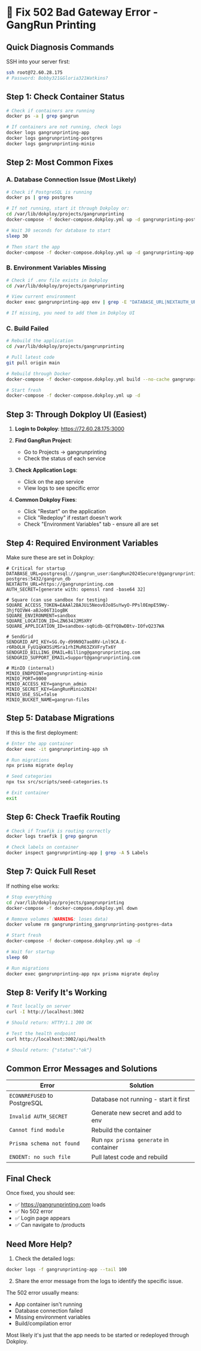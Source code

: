 # 🔧 Fix 502 Bad Gateway Error - GangRun Printing

## Quick Diagnosis Commands

SSH into your server first:

```bash
ssh root@72.60.28.175
# Password: Bobby321&Gloria321Watkins?
```

## Step 1: Check Container Status

```bash
# Check if containers are running
docker ps -a | grep gangrun

# If containers are not running, check logs
docker logs gangrunprinting-app
docker logs gangrunprinting-postgres
docker logs gangrunprinting-minio
```

## Step 2: Most Common Fixes

### A. Database Connection Issue (Most Likely)

```bash
# Check if PostgreSQL is running
docker ps | grep postgres

# If not running, start it through Dokploy or:
cd /var/lib/dokploy/projects/gangrunprinting
docker-compose -f docker-compose.dokploy.yml up -d gangrunprinting-postgres

# Wait 30 seconds for database to start
sleep 30

# Then start the app
docker-compose -f docker-compose.dokploy.yml up -d gangrunprinting-app
```

### B. Environment Variables Missing

```bash
# Check if .env file exists in Dokploy
cd /var/lib/dokploy/projects/gangrunprinting

# View current environment
docker exec gangrunprinting-app env | grep -E "DATABASE_URL|NEXTAUTH_URL|AUTH_SECRET"

# If missing, you need to add them in Dokploy UI
```

### C. Build Failed

```bash
# Rebuild the application
cd /var/lib/dokploy/projects/gangrunprinting

# Pull latest code
git pull origin main

# Rebuild through Docker
docker-compose -f docker-compose.dokploy.yml build --no-cache gangrunprinting-app

# Start fresh
docker-compose -f docker-compose.dokploy.yml up -d
```

## Step 3: Through Dokploy UI (Easiest)

1. **Login to Dokploy**: https://72.60.28.175:3000

2. **Find GangRun Project**:
   - Go to Projects → gangrunprinting
   - Check the status of each service

3. **Check Application Logs**:
   - Click on the app service
   - View logs to see specific error

4. **Common Dokploy Fixes**:
   - Click "Restart" on the application
   - Click "Redeploy" if restart doesn't work
   - Check "Environment Variables" tab - ensure all are set

## Step 4: Required Environment Variables

Make sure these are set in Dokploy:

```env
# Critical for startup
DATABASE_URL=postgresql://gangrun_user:GangRun2024Secure!@gangrunprinting-postgres:5432/gangrun_db
NEXTAUTH_URL=https://gangrunprinting.com
AUTH_SECRET=[generate with: openssl rand -base64 32]

# Square (can use sandbox for testing)
SQUARE_ACCESS_TOKEN=EAAAl2BAJUi5Neov0Jo8SuYwyO-PPsl0EmpE59Wy-3hjfQIVW4-aBJo06T31ogBK
SQUARE_ENVIRONMENT=sandbox
SQUARE_LOCATION_ID=LZN634J2MSXRY
SQUARE_APPLICATION_ID=sandbox-sq0idb-QEfYQ8wDBtv-IOfvQ237WA

# SendGrid
SENDGRID_API_KEY=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
SENDGRID_BILLING_EMAIL=Billing@gangrunprinting.com
SENDGRID_SUPPORT_EMAIL=Support@gangrunprinting.com

# MinIO (internal)
MINIO_ENDPOINT=gangrunprinting-minio
MINIO_PORT=9000
MINIO_ACCESS_KEY=gangrun_admin
MINIO_SECRET_KEY=GangRunMinio2024!
MINIO_USE_SSL=false
MINIO_BUCKET_NAME=gangrun-files
```

## Step 5: Database Migrations

If this is the first deployment:

```bash
# Enter the app container
docker exec -it gangrunprinting-app sh

# Run migrations
npx prisma migrate deploy

# Seed categories
npx tsx src/scripts/seed-categories.ts

# Exit container
exit
```

## Step 6: Check Traefik Routing

```bash
# Check if Traefik is routing correctly
docker logs traefik | grep gangrun

# Check labels on container
docker inspect gangrunprinting-app | grep -A 5 Labels
```

## Step 7: Quick Full Reset

If nothing else works:

```bash
# Stop everything
cd /var/lib/dokploy/projects/gangrunprinting
docker-compose -f docker-compose.dokploy.yml down

# Remove volumes (WARNING: loses data)
docker volume rm gangrunprinting_gangrunprinting-postgres-data

# Start fresh
docker-compose -f docker-compose.dokploy.yml up -d

# Wait for startup
sleep 60

# Run migrations
docker exec gangrunprinting-app npx prisma migrate deploy
```

## Step 8: Verify It's Working

```bash
# Test locally on server
curl -I http://localhost:3002

# Should return: HTTP/1.1 200 OK

# Test the health endpoint
curl http://localhost:3002/api/health

# Should return: {"status":"ok"}
```

## Common Error Messages and Solutions

| Error                        | Solution                               |
| ---------------------------- | -------------------------------------- |
| `ECONNREFUSED` to PostgreSQL | Database not running - start it first  |
| `Invalid AUTH_SECRET`        | Generate new secret and add to env     |
| `Cannot find module`         | Rebuild the container                  |
| `Prisma schema not found`    | Run `npx prisma generate` in container |
| `ENOENT: no such file`       | Pull latest code and rebuild           |

## Final Check

Once fixed, you should see:

- ✅ https://gangrunprinting.com loads
- ✅ No 502 error
- ✅ Login page appears
- ✅ Can navigate to /products

## Need More Help?

1. Check the detailed logs:

```bash
docker logs -f gangrunprinting-app --tail 100
```

2. Share the error message from the logs to identify the specific issue.

The 502 error usually means:

- App container isn't running
- Database connection failed
- Missing environment variables
- Build/compilation error

Most likely it's just that the app needs to be started or redeployed through Dokploy.
